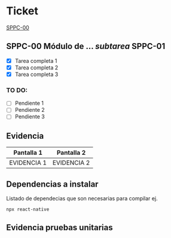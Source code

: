 # Ticket

[SPPC-00](https://digitalfemsa.atlassian.net/browse/SPPC-00)

## SPPC-00 **Módulo de ...** _subtarea_ SPPC-01

- [x] Tarea completa 1
- [x] Tarea completa 2
- [x] Tarea completa 3

### TO DO:

- [ ] Pendiente 1
- [ ] Pendiente 2
- [ ] Pendiente 3

## Evidencia

| Pantalla 1  | Pantalla 2  |
| ----------- | ----------- |
| EVIDENCIA 1 | EVIDENCIA 2 |

## Dependencias a instalar

Listado de dependecias que son necesarias para compilar ej.

`npx react-native`

## Evidencia pruebas unitarias